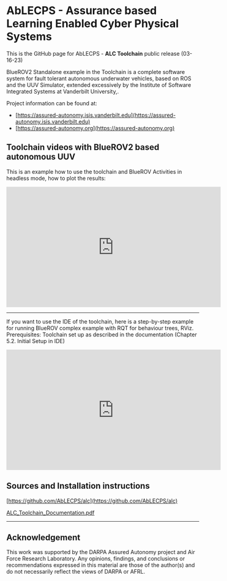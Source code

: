 # AbLECPS - Assurance based Learning Enabled Cyber Physical Systems

This is the GitHub page for AbLECPS - **ALC Toolchain** public release (03-16-23)

BlueROV2 Standalone example in the Toolchain is a complete software system for fault tolerant autonomous underwater vehicles, based on ROS and the UUV Simulator, extended excessively by the Institute of Software Integrated Systems at Vanderbilt University,.

Project information can be found at: 

- [https://assured-autonomy.isis.vanderbilt.edu](https://assured-autonomy.isis.vanderbilt.edu)
- [https://assured-autonomy.org](https://assured-autonomy.org)


## Toolchain videos with BlueROV2 based autonomous UUV


This is an example how to use the toolchain and BlueROV Activities in headless mode, how to plot the results:
<iframe width="560" height="315"
src="https://www.youtube.com/embed/0Zyl_1f_z1c" 
frameborder="0" 
allow="accelerometer; autoplay; encrypted-media; gyroscope; picture-in-picture" 
allowfullscreen>
</iframe>

---

If you want to use the IDE of the toolchain, here is a step-by-step example for running BlueROV complex example with RQT for behaviour trees, RViz.
Prerequisites: Toolchain set up as described in the documentation (Chapter 5.2. Initial Setup in IDE)
<iframe width="560" height="315"
src="https://www.youtube.com/embed/7uqxawydKks" 
frameborder="0" 
allow="accelerometer; autoplay; encrypted-media; gyroscope; picture-in-picture" 
allowfullscreen>
</iframe>

## Sources and Installation instructions


[https://github.com/AbLECPS/alc](https://github.com/AbLECPS/alc)


[ALC_Toolchain_Documentation.pdf](https://github.com/AbLECPS/alc/blob/main/doc/ALC_Toolchain_Documentation.pdf)

---

## Acknowledgement

This work was supported by the DARPA Assured Autonomy project and Air Force Research Laboratory. Any opinions, findings, and conclusions or recommendations expressed in this material are those of the author(s) and do not necessarily reflect the views of DARPA or AFRL.
